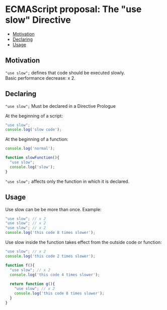 # ECMAScript proposal: The "use slow" Directive
- [Motivation](#motivation)
- [Declaring](#declaring)
- [Usage](#usage)

## Motivation

`"use slow";` defines that code should be executed slowly.\
Basic performance decrease: x 2.

## Declaring

`"use slow";` Must be declared in a Directive Prologue

At the beginning of a script:
```js
"use slow";
console.log('slow code');
```

At the beginning of a function:
```js
console.log('normal');

function slowFunction(){
  "use slow";
  console.log('slow');
}
```
`"use slow";` affects only the function in which it is declared.

## Usage
Use slow can be be more than once. Example:
```js
"use slow"; // x 2
"use slow"; // x 2
"use slow"; // x 2
console.log('this code 8 times slower');
```
Use slow inside the function takes effect from the outside code or function:
```js
"use slow"; // x 2
console.log('this code 2 times slower');

function f(){
  "use slow"; // x 2
  console.log('this code 4 times slower');
  
  return function g(){
    "use slow"; // x 2
    console.log('this code 8 times slower');
  }
}
```